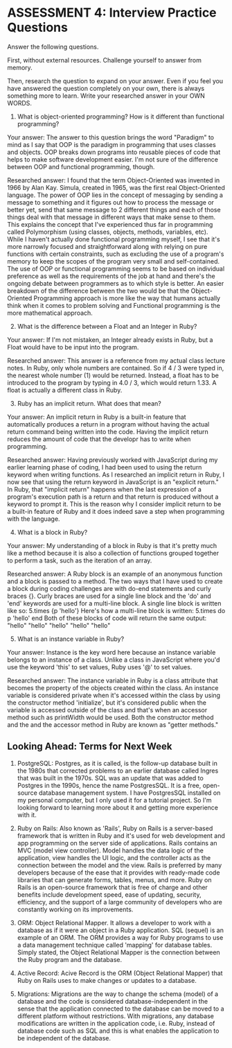 # ASSESSMENT 4: Interview Practice Questions

Answer the following questions.

First, without external resources. Challenge yourself to answer from memory.

Then, research the question to expand on your answer. Even if you feel you have answered the question completely on your own, there is always something more to learn. Write your researched answer in your OWN WORDS.

1. What is object-oriented programming? How is it different than functional programming?

Your answer:
The answer to this question brings the word "Paradigm" to mind as I say that OOP is the paradigm in programming that uses classes and objects. OOP breaks down programs into reusable pieces of code that helps to make software development easier. I'm not sure of the difference between OOP and functional programming, though.

Researched answer:
I found that the term Object-Oriented was invented in 1966 by Alan Kay. Simula, created in 1965, was the first real Object-Oriented language. The power of OOP lies in the concept of messaging by sending a message to something and it figures out how to process the message or better yet, send that same message to 2 different things and each of those things deal with that message in different ways that make sense to them. This explains the concept that I've experienced thus far in programming called Polymorphism (using classes, objects, methods, variables, etc). While I haven't actually done functional programming myself, I see that it's more narrowly focused and straightforward along with relying on pure functions with certain constraints, such as excluding the use of a program's memory to keep the scopes of the program very small and self-contained. The use of OOP or functional programming seems to be based on individual preference as well as the requirements of the job at hand and there's the ongoing debate between programmers as to which style is better. An easier breakdown of the difference between the two would be that the Object-Oriented Programming approach is more like the way that humans actually think when it comes to problem solving and Functional programming is the more mathematical approach.




2. What is the difference between a Float and an Integer in Ruby?

Your answer:
If I'm not mistaken, an Integer already exists in Ruby, but a Float would have to be input into the program.

Researched answer:
This answer is a reference from my actual class lecture notes. In Ruby, only whole numbers are contained. So if 4 / 3 were typed in, the nearest whole number (1) would be returned. Instead, a float has to be introduced to the program by typing in 4.0 / 3, which would return 1.33. A float is actually a different class in Ruby.



3. Ruby has an implicit return. What does that mean?

Your answer:
An implicit return in Ruby is a built-in feature that automatically produces a return in a program without having the actual return command being written into the code. Having the implicit return reduces the amount of code that the developr has to write when programming.

Researched answer:
Having previously worked with JavaScript during my earlier learning phase of coding, I had been used to using the return keyword when writing functions. As I researched an implicit return in Ruby, I now see that using the return keyword in JavaScript is an "explicit return." In Ruby, that "implicit return" happens when the last expression of a program's execution path is a return and that return is produced without a keyword to prompt it. This is the reason why I consider implicit return to be a built-in feature of Ruby and it does indeed save a step when programming with the language.



4. What is a block in Ruby?

Your answer:
My understanding of a block in Ruby is that it's pretty much like a method because it is also a collection of functions grouped together to perform a task, such as the iteration of an array.

Researched answer:
A Ruby block is an example of an anonymous function and a block is passed to a method. The two ways that I have used to create a block during coding challenges are with do-end statements and curly braces {}. Curly braces are used for a single line block and the 'do' and 'end' keywords are used for a multi-line block. A single line block is written like so:
5.times {p 'hello'}
Here's how a multi-line block is written:
5.times do
p 'hello'
end
Both of these blocks of code will return the same output: 
"hello"
"hello"
"hello"
"hello"
"hello"



5. What is an instance variable in Ruby?

Your answer:
Instance is the key word here because an instance variable belongs to an instance of a class. Unlike a class in JavaScript where you'd use the keyword 'this' to set values, Ruby uses '@' to set values.

Researched answer:
The instance variable in Ruby is a class attribute that becomes the property of the objects created within the class. An instance variable is considered private when it's accessed within the class by using the constructor method 'initialize', but it's considered public when the variable is accessed outside of the class and that's when an accessor method such as printWidth would be used. Both the constructor method and the and the accessor method in Ruby are known as "getter methods."

## Looking Ahead: Terms for Next Week

1. PostgreSQL:
Postgres, as it is called, is the follow-up database built in the 1980s that corrected problems to an earlier database called Ingres that was built in the 1970s. SQL was an update that was added to Postgres in the 1990s, hence the name PostgresSQL. It is a free, open-source database management system. I have PostgresSQL installed on my personal computer, but I only used it for a tutorial project. So I'm looking forward to learning more about it and getting more experience with it.

2. Ruby on Rails:
Also known as 'Rails', Ruby on Rails is a server-based framework that is written in Ruby and it's used for web development and app programming on the server side of applications. Rails contains an MVC (model view controller). Model handles the data logic of the application, view handles the UI logic, and the controller acts as the connection between the model and the view. Rails is preferred by many developers because of the ease that it provides with ready-made code libraries that can generate forms, tables, menus, and more. Ruby on Rails is an open-source framework that is free of charge and other benefits include development speed, ease of updating, security, efficiency, and the support of a large community of developers who are constantly working on its improvements.

3. ORM:
Object Relational Mapper. It allows a developer to work with a database as if it were an object in a Ruby application. SQL (sequel) is an example of an ORM. The ORM provides a way for Ruby programs to use a data management technique called 'mapping' for database tables. Simply stated, the Object Relational Mapper is the connection between the Ruby program and the database.

4. Active Record:
Acive Record is the ORM (Object Relational Mapper) that Ruby on Rails uses to make changes or updates to a database.

5. Migrations:
Migrations are the way to change the schema (model) of a database and the code is considered database-independent in the sense that the application connected to the database can be moved to a different platform without restrictions. With migrations, any database modifications are written in the application code, i.e. Ruby, instead of database code such as SQL and this is what enables the application to be independent of the database.
